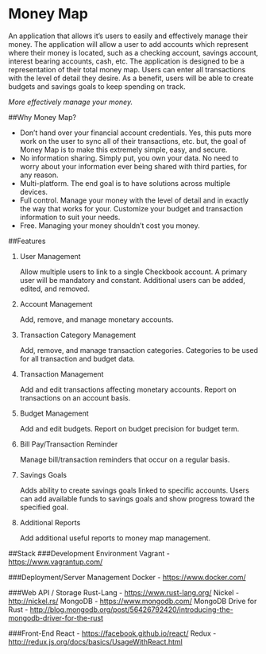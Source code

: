 # Money Map
An application that allows it’s users to easily and effectively manage their money.  The application will allow a user to add accounts which represent where their money is located, such as a checking account, savings account, interest bearing accounts, cash, etc.  The application is designed to be a representation of their total money map.  Users can enter all transactions with the level of detail they desire.  As a benefit, users will be able to create budgets and savings goals to keep spending on track.

_More effectively manage your money._

##Why Money Map?
+ Don’t hand over your financial account credentials. Yes, this puts more work on the user to sync all of their transactions, etc. but, the goal of Money Map is to make this extremely simple, easy, and secure.
+ No information sharing. Simply put, you own your data.  No need to worry about your information ever being shared with third parties, for any reason.
+ Multi-platform. The end goal is to have solutions across multiple devices.
+ Full control. Manage your money with the level of detail and in exactly the way that works for your. Customize your budget and transaction information to suit your needs.
+ Free. Managing your money shouldn’t cost you money.

##Features
1. User Management

   Allow multiple users to link to a single Checkbook account.  A primary user will be mandatory and constant.  Additional users can be added, edited, and removed.

2. Account Management

   Add, remove, and manage monetary accounts.

3. Transaction Category Management

   Add, remove, and manage transaction categories. Categories to be used for all transaction and budget data.

4. Transaction Management

   Add and edit transactions affecting monetary accounts. Report on transactions on an account basis.

5. Budget Management

   Add and edit budgets. Report on budget precision for budget term.

6. Bill Pay/Transaction Reminder

   Manage bill/transaction reminders that occur on a regular basis.

7. Savings Goals

   Adds ability to create savings goals linked to specific accounts.  Users can add available funds to savings goals and show progress toward the specified goal.

8. Additional Reports

   Add additional useful reports to money map management.

##Stack
###Development Environment
Vagrant - https://www.vagrantup.com/

###Deployment/Server Management
Docker - https://www.docker.com/

###Web API / Storage
Rust-Lang - https://www.rust-lang.org/
Nickel - http://nickel.rs/
MongoDB - https://www.mongodb.com/
MongoDB Drive for Rust - http://blog.mongodb.org/post/56426792420/introducing-the-mongodb-driver-for-the-rust

###Front-End
React - https://facebook.github.io/react/
Redux - http://redux.js.org/docs/basics/UsageWithReact.html
